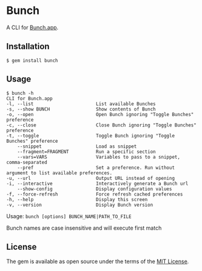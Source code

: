 # Bunch

A CLI for [Bunch.app](https://brettterpstra.com/projects/bunch).

## Installation

    $ gem install bunch

## Usage

    $ bunch -h  
    CLI for Bunch.app
    -l, --list                       List available Bunches
    -s, --show BUNCH                 Show contents of Bunch
    -o, --open                       Open Bunch ignoring "Toggle Bunches" preference
    -c, --close                      Close Bunch ignoring "Toggle Bunches" preference
    -t, --toggle                     Toggle Bunch ignoring "Toggle Bunches" preference
        --snippet                    Load as snippet
        --fragment=FRAGMENT          Run a specific section
        --vars=VARS                  Variables to pass to a snippet, comma-separated
        --pref                       Set a preference. Run without argument to list available preferences.
    -u, --url                        Output URL instead of opening
    -i, --interactive                Interactively generate a Bunch url
        --show-config                Display configuration values
    -f, --force-refresh              Force refresh cached preferences
    -h, --help                       Display this screen
    -v, --version                    Display Bunch version

Usage: `bunch [options] BUNCH_NAME|PATH_TO_FILE`

Bunch names are case insensitive and will execute first match

## License

The gem is available as open source under the terms of the [MIT License](https://opensource.org/licenses/MIT).

